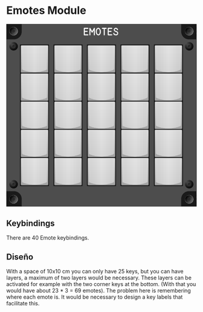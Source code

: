 # Emotes Module

![Emotes Module](images/emotesModule_125mmWidth.png)

## Keybindings

There are 40 Emote keybindings.

## Diseño

With a space of 10x10 cm you can only have 25 keys, but you can have layers, a maximum of two layers would be necessary. These layers can be activated for example with the two corner keys at the bottom. (With that you would have about 23 * 3 = 69 emotes). The problem here is remembering where each emote is. It would be necessary to design a key labels that facilitate this.
